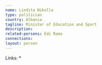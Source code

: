 ```yaml
---
name: Lindita Nikolla
type: politician
country: Albania
tagline: Minister of Education and Sport
description:
related-persons: Edi Rama
connections:
layout: person
---
```


Links:
*
